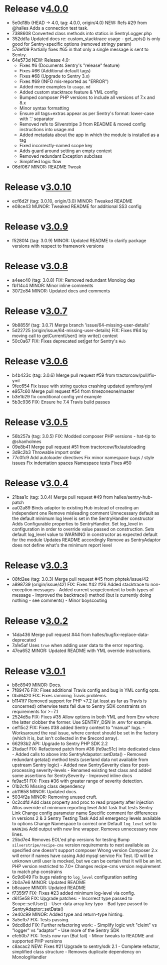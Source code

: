 # Release v[4.0.0](https://github.com/phptek/silverstripe-sentry/commits/3.0.0)

* 5e0d18b (HEAD -> 4.0, tag: 4.0.0, origin/4.0) NEW: Refs #29 from @halles Adds a connection test task.
* 7388608 Converted class methods into statics in SentryLogger.php
* 352ddfa Updated docs re: custom_stacktrace usage - get_opts() is only good for Sentry-specific options (removed stringy param)
* 57def09 Partially fixes #65 in that only a single message is sent to Sentry.
* 64e573d NEW: Release 4.0:
  - Fixes #6 (Documents Sentry's "release" feature)
  - Fixes #66 (Additional default tags)
  - Fixes #68 (Upgrade to Sentry 3.x)
  - Fixes #69 (INFO mis-reported as "ERROR")
  - Added more examples to `usage.md`
  - Added custom stacktrace feature & YML config
  - Bumped composer PHP versions to include all versions of 7.x and 8.x
  - Minor syntax formatting
  - Ensure all tags+extras appear as per Sentry's format: lower-case with '.' separator
  - Removed refs to Silverstripe 3 from README & moved config instructions into usage.md
  - Added metadata about the app in which the module is installed as a tag
  - Fixed incorrectly-named scope key
  - Adds guard around setting an empty context
  - Removed redundant Exception subclass
  - Simplified logic flow
* 06df067 MINOR: README Tweak

# Release v[3.0.10](https://github.com/phptek/silverstripe-sentry/commits/3.0.10)

* ecf6d2f (tag: 3.0.10, origin/3.0) MINOR: Tweaked README
* e08ce43 MUNOR: Tweaked README for additional SS3 config

# Release v[3.0.9](https://github.com/phptek/silverstripe-sentry/commits/3.0.9)

* f5280f4 (tag: 3.0.9) MINOR: Updated README to clarify package versions with respect to framework versions

# Release v[3.0.8](https://github.com/phptek/silverstripe-sentry/commits/3.0.8)

* a4eec40 (tag: 3.0.8) FIX: Removed redundant Monolog dep
* fb114c4 MINOR: Minor inline comments
* 3072e84 MINOR: Updated docs and comments

# Release v[3.0.7](https://github.com/phptek/silverstripe-sentry/commits/3.0.7)

* 9b8855f (tag: 3.0.7) Merge branch 'issue/64-missing-user-details'
* 5d22725 (origin/issue/64-missing-user-details) FIX: Fixes #64 by moving call to getCurrentUser() into write() context
* 50c0a67 FIX: Fixes deprecated set|get for Sentry's `Hub`

# Release v[3.0.6](https://github.com/phptek/silverstripe-sentry/commits/3.0.6)

* b4b423c (tag: 3.0.6) Merge pull request #59 from tractorcow/pull/fix-yml
* 9fec654 Fix issue with string quotes crashing updated symfony/yml
* e957c60 Merge pull request #54 from timezoneone/master
* b3e1b29 fix conditional config yml example
* 5b3c936 FIX: Ensure he 7.4 Travis build passes

# Release v[3.0.5](https://github.com/phptek/silverstripe-sentry/commits/3.0.5)

* 56b257a (tag: 3.0.5) FIX: Modded composer PHP versions - hat-tip to @shanholmes
* 09e8b41 Merge pull request #51 from tractorcow/fix/autoloading
* 3d9c2b3 Throwable import order
* 77c0fc9 Add autoloader directives Fix minor namespace bugs / style issues Fix indentation spaces Namespace tests Fixes #50

# Release v[3.0.4](https://github.com/phptek/silverstripe-sentry/commits/3.0.4)

* 21baa1c (tag: 3.0.4) Merge pull request #49 from halles/sentry-hub-patch
* aa02a89 Binds adaptor to existing Hub instead of creating an independent one Remove misleading comment Unnecessary default as the default minimum log level is set in the SentryHandler constructor Adds Configurable properties to SentryHandler. Set log_level in configuration in order to override value passed on construction. Sets default log_level value to WARNING in constructor as expected default for the module Updates README accordingly Remove as SentryAdaptor does not define what's the minimum report level

# Release v[3.0.3](https://github.com/phptek/silverstripe-sentry/commits/3.0.3)

* 08fd2ee (tag: 3.0.3) Merge pull request #45 from phptek/issue/42
* a898739 (origin/issue/42) FIX: Fixes #42 #26 Added stacktrace to non-exception messages - Added current scope/context to both types of message - Improved the backtrace() method (but is currently doing nothing - see comments) - Minor boyscouting

# Release v[3.0.2](https://github.com/phptek/silverstripe-sentry/commits/3.0.2)

* 14da436 Merge pull request #44 from halles/bugfix-replace-data-deprecated
* 7a1e5af Uses `true` when adding user data to the error reporting.
* 47ea652 MINOR: Updated README with YML override instructions.

# Release v[3.0.1](https://github.com/phptek/silverstripe-sentry/commits/3.0.1)

* b8c8949 MINOR: Docs.
* 7f89476 FIX: Fixes additional Travis config and bug in YML config opts.
* 0bd6420 FIX: Fixes ramining Travis problems.
* b1141f7 Removed support for PHP <7.2 (at least as far as Travis is concerned) otherwise tests fail due to Sentry SDK constraints on requirements for >=7.1
* 2524d5a FIX: Fixes #35 Allow options in both YML and from Env where the latter clobber the former. Use SENTRY_DSN in .env for example.
* cef15c2 FIX: Fixes #38 added Sentry context to "manual" logs.  - Worksaround the real issue, where context should be set in the factory (which it is, but isn't collected in the $record array).
* 66293b2 API: Upgrade to Sentry PHP SDK 2.2
* 2fadacf FIX: Refactored patch from #36 (fe9ac51c) into dedicated class  - Added calls to above into SentryAdapator::setData()  - Removed redundant getata() method tests (userland data not available from upstream Sentry logic)  - Added new SentrySeverity class for post-processing severity-levels  - Renamed existing test class and added some assertions for SentrySeverity  - Improved inline docs
* fe9ac51 FIX: Fixes #36 with greater range of severity detection.
* 01b2cf6 Missing class dependency
* ab11658 MINOR: Updated docs.
* 5034f2a MINOR: Removing unused cruft.
* 0c2cdfd Add class property and proc to read property after injection Allos override of minimum reporting level Add Task that tests Sentry Link Change config parameter name Specific comment for differences in versions 2 & 3 Sentry Testing Task Add all emergency levels available to options Change Namespace to correct one Default `log_level` set to `WARNING` Add output with new line wrapper. Removes unnecessary new lines.
* 25bd7e4 Removes EOL'ed php versions for testing Bump `silverstripe/recipe-cms` version requirements to next available as specified one doesn't support composer Wrong version Composer 2.x will error if names have casing Add mysql service Fix Test. ID will be unknown until user is mocked, but we can be certain that it will be an int. PHP version restricted to 7.0+ Changes recipe-cms version requirement to match php constrains
* 6c9d049 Fix bugs relating to `log_level` configuration setting
* 2b0a7e6 MINOR: Updated README
* b8caaee MINOR: Updated README
* f7355f7 FIX: Fixes #23 added minimum log-level via config.
* d615e58 FIX: Upgrade patches: - Incorrect type passed to Scope::setUser() - User-data array key typo - Bad type passed to SentryAdaptor::setData()
* 2e40c99 MINOR: Added type and return-type hinting.
* 3a5efb7 FIX: Tests passing.
* 9dcd8dd FIX: Further refactoring work: - Simplify logic wr/t "cleint" vs "logger" vs "adaptor" - Use more of the Sentry SDK
* efe50b7 FIX: Tests now run (But fail) - Minor tweaks to README and supported PHP versions
* c8acac2 NEW: Fixes #21 Upgrade to sentry/sdk 2.1 - Complete refactor, simplified class structure - Removes duplicate dependency on MonologHandler

